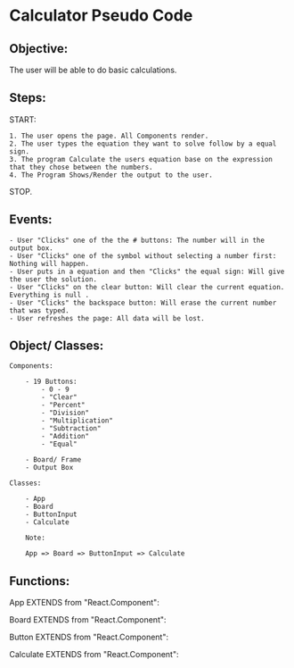 # Calculator Pseudo Code

## Objective: 

The user will be able to do basic calculations. 

## Steps: 

START: 

    1. The user opens the page. All Components render. 
    2. The user types the equation they want to solve follow by a equal sign. 
    3. The program Calculate the users equation base on the expression that they chose between the numbers. 
    4. The Program Shows/Render the output to the user. 

STOP. 

## Events: 

    - User "Clicks" one of the the # buttons: The number will in the output box.
    - User "Clicks" one of the symbol without selecting a number first: Nothing will happen. 
    - User puts in a equation and then "Clicks" the equal sign: Will give the user the solution. 
    - User "Clicks" on the clear button: Will clear the current equation. Everything is null .
    - User "Clicks" the backspace button: Will erase the current number that was typed.
    - User refreshes the page: All data will be lost. 

## Object/ Classes: 

    Components: 

        - 19 Buttons:
            - 0 - 9
            - "Clear"
            - "Percent" 
            - "Division"
            - "Multiplication"
            - "Subtraction"
            - "Addition"
            - "Equal"

        - Board/ Frame
        - Output Box

    Classes: 

        - App
        - Board
        - ButtonInput
        - Calculate

        Note: 

        App => Board => ButtonInput => Calculate


## Functions: 

App EXTENDS from "React.Component": 


Board EXTENDS from "React.Component":


Button EXTENDS from "React.Component": 


Calculate EXTENDS from "React.Component":









    





